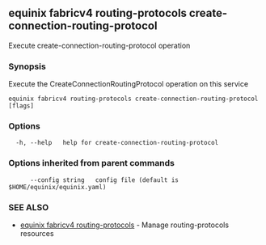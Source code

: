## equinix fabricv4 routing-protocols create-connection-routing-protocol

Execute create-connection-routing-protocol operation

### Synopsis

Execute the CreateConnectionRoutingProtocol operation on this service

```
equinix fabricv4 routing-protocols create-connection-routing-protocol [flags]
```

### Options

```
  -h, --help   help for create-connection-routing-protocol
```

### Options inherited from parent commands

```
      --config string   config file (default is $HOME/equinix/equinix.yaml)
```

### SEE ALSO

* [equinix fabricv4 routing-protocols](equinix_fabricv4_routing-protocols.md)	 - Manage routing-protocols resources


